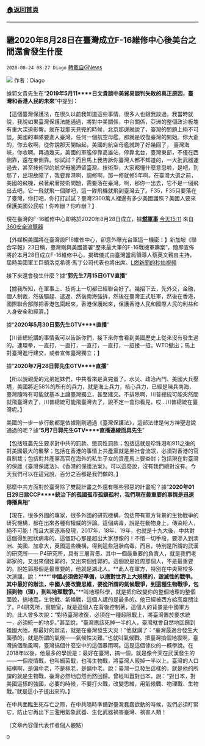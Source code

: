 ###  [:house:返回首頁](https://github.com/ourhimalayas/txt)
---

## 繼2020年8月28日在臺灣成立F-16維修中心後美台之間還會發生什麼
`2020-08-24 08:27 Diago` [轉載自GNews](https://gnews.org/zh-hant/314879/)

![](https://s3.amazonaws.com/gnews-media-offload/wp-content/uploads/2020/08/24082433/%E5%B0%81%E9%9D%A2-82.jpg)
作者：Diago

據郭文貴先生在“**2019****年****5****月****11****日文貴談中美貿易談判失敗的真正原因，臺灣和香港人民的未來**”中提到：

【這個臺灣保護法，在很久以前我知道這些事情，很多人也跟我談過，我當時就說，我說如果臺灣保護法能通過，將對中美關係，中台關係，亞洲的整個政治板塊有重大深遠影響。就在我那天見完的時候，北京那邊就說了，臺灣的問題上絕不可談。美國的軍隊要進入臺灣，任何一個航空母艦，那就是收復臺灣的開始。你大爺的，你去收啊，從你說那天開始起，美國的航空母艦就跨了好幾回了， 臺灣海峽，你收啊。再過幾天，美國的軍艦停靠高雄站，停靠北台，臺灣東部，不僅在西側靠，還在東側靠。你試試？而且馬上我告訴你臺灣人都不知道的，一大批武器運過去，甚至技術型的航空母艦滯留臺灣。技術型，大家都懂什麼意思啦，是吧，到那了，出現故障了，我要靠港啊，調修啊，那一修就修5年啊。在臺灣大選之前，美國的飛機，飛著飛著技術問題，需要落在臺灣。啊，那你一出去，它不是一個飛出去吧，它一飛就飛一個隊吧，這一隊飛機就飛到臺灣去了。F35，F35只要落在了臺灣，你打吧，你打打試試？臺灣2300萬人裡邊有多少美國護照？美國人要來保護美國公民啦！你咋辦？你咋辦？】

現在臺灣的F-16維修中心即將於2020年8月28日成立，據[**燃軍事**](https://weibo.com/7488145189?refer_flag=1001030103_) [今天15:11](https://weibo.com/7488145189/JhoH68PJO?refer_flag=1001030103_) 來自 [360安全流覽器](https://app.weibo.com/t/feed/1tqBja)

【外媒稱美國將在臺灣設F16維修中心，卻意外曝光台軍這一機密！】新加坡《聯合早報》23日稱，臺灣剛與美國簽署“歷來最大筆的F-16戰機軍購案”，隨即宣佈將於本月28日成立F-16維修中心，揭碑儀式由臺灣當局領導人蔡英文親自主持，屆時美國軍工巨頭洛克希德·馬丁公司代表也將出席。[L燃新聞的秒拍視頻](http://t.cn/A6UFIJDD)

接下來還會發生什麼？據“**郭先生****7****月****15****日****GTV****直播**”

【據我所知，在軍事上、技術上一切都已經聯合好了。幾招下去，先外交，金融，個人制裁，然後驅趕、遣返、然後南海強拆，然後在臺灣正式駐軍，然後在香港，國際聯合部隊把香港包圍起來，香港保護起來，保護香港人民和國際人民的利益和人身安全和經濟。】

據“**2020****年****5****月****30****日郭先生****GTV****直播**”

【川普總統講的事情我可以告訴你們，接下來你會看到美國歷史上從來沒有發生過的。連環拳，一直打，一直打，一直打，一直打，一招接一招。WTO撤出；馬上對臺灣進行建交，或者宣佈臺灣獨立；】

據“**2020****年****7****月****28****日郭先生****GTV****直播**”

【所以說親愛的兄弟姐妹們，中共看來是真完蛋了。水災、政治內鬥、美國大兵壓境，美國將近58%的所有的兵力，就是海上兵力，核心兵力，已經是陳兵南海，臺灣隨時有可能就基本上讓臺灣獨立，甚至建交。不排除啊，川普總統可能突然間就飛臺灣去了，川普總統可能飛臺灣去了，說不定一會你看見，哎…川普總統在臺灣呢。】

美國的一步一步行動都是依據剛剛通過《臺灣保護法》，這部法律是何方神聖遊說通過的呢？據“**5****月****7****日郭先生****GTV****直播連線面具先生**”

【包括班農先生要求對中共的罰款、懲罰性罰款；包括這就是珍珠港和911之後的對美國最大的襲擊；包括在香港的事情上共產黨就是黑社會流氓，必須對香港的官員制裁；包括對共產黨高官在海外的私生子女的資產馬上要查封；包括現在對臺灣的保護《臺灣保護法》、《香港的保護法案》。可以這麼說，沒有我們絕對沒有。今天我們可以在這兒說，百分之百都是我們做的。】

那麼中共方面對於臺灣除了雙龍計畫之外還有哪些邪惡的計畫呢？據“**2020****年****01****日****29****日談****CCP****統治下的孤國孤市孤鎮孤村，我們現在最重要的事情是迅速傳播真相**”

【現在，很多外國的專家，很多外國的研究機構，包括帶有軍方背景的生物戰爭的研究機構，都在出來各種有權威的評論。這個病毒，說是在動物身上，傳染給人，絕不可能！而且大家逐漸發現，2017年、18年、19年，也就是十九大後，中共對這個得到冠狀病毒的，這個野心那是超出大家想像的！不惜一切手段，要滲入到澳洲、美國、加拿大，英國這些機構，得到這些冠狀病毒。而且，特別是所謂的武漢的研究所—— P4研究所，具有三層背景。其中一個最重要的負責人，就是我們老郭家的，又出來個姓郭的，又出來個姓郭的。這個說是姓周那個人，不是最重要的。說姓郭那個是最重要的，他就是湖北人。**此人在軍方，特別在中央黨校多次演講，說：****“****中國必須做好準備，以應對世界上大規模的，毀滅性的戰爭。其中最好的辦法，中國人要改變思維，要從所謂的氣候戰爭，到這種生物戰爭，包括到物（理），到叫地理戰爭。****”**叫地理科學，就是把你改變你的整個地理的整個面貌，搞地震。生物戰、氣候戰，這個人講的是最多的。他已經被西方給高度關注了。P4研究所，實驗室，就是這個人在背後控制著，這個人的背景是中國軍方的。此人曾多次說：“對待臺灣收復，必須在一種超限戰上，將臺灣置於要求統一，必須統一的地步。”甚至說，“臺灣應該死掉一半的人，臺灣就會自然地回歸到祖國大陸。那最好的辦法，就是在臺灣發生天災！”他就講了：“臺灣最適合發生大面積的，就是所謂的氣候——氣候性災難。”也就叫氣候戰。把臺灣搞個地震啊，臺灣搞個颱風啊，臺灣搞個什麼空中的這個暴雨啊。這是這個傢伙的一概學說。在2018年以後，他最多的學說是：最好在臺灣，搞一個，就是像今天在武漢發生的——一個疫情戰，也叫細菌戰，也叫生物戰，將臺灣人毀掉一半以上。臺灣的人口結構啊，是偏中老，不是極老，是偏中老。說：臺灣一旦發生這樣的，就是他的所謂的就是生物戰，臺灣必然地自然而然回歸。曾經叫囂對日本，說：“對日本，對美國這樣的強國，必要的時候，不要打火戰，改變思維，用氣候戰、物理戰、生物戰。”就是這小子提出來的。】

在中共面臨生死存亡之際，在中共隨時準備對臺灣蠢蠢欲動的時候，我們必須盯緊它，防止它再出下三濫用氣象武器、生化武器禍害臺灣、禍害人類！

（文章內容僅代表作者個人觀點）

0
